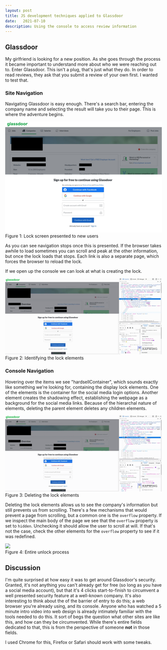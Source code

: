 ```yaml
---
layout: post
title: JS development techniques applied to Glassdoor 
date:   2021-07-10
description: Using the console to access review information
---
```


## Glassdoor

My girlfriend is looking for a new position. As she goes through the process it became important to understand more about who we were reaching out to. Enter Glassdoor. This isn't a plug, that's just what they do. In order to read reviews, they ask that you submit a review of your own first. I wanted to test that.

### Site Navigation

Navigating Glassdoor is easy enough. There's a search bar, entering the company name and selecting the result will take you to their page. This is where the adventure begins.

<div class="img_row">
  <img class="col three" src="/assets/img/glassdoor/1.png">
</div>
<div class="col three caption">
  Figure 1: Lock screen presented to new users
</div>

As you can see navigation stops once this is presented. If the browser takes awhile to load sometimes you can scroll and peak at the other information, but once the lock loads that stops. Each link is also a separate page, which forces the browser to reload the lock.

If we open up the console we can look at what is creating the lock.

<div class="img_row">
  <img class="col three" src="/assets/img/glassdoor/highlight.gif">
</div>
<div class="col three caption">
  Figure 2: Identifying the lock elements
</div>

### Console Navigation

Hovering over the items we see "hardsellContainer", which sounds exactly like something we're looking for, containing the display lock elements. One of the elements is the container for the social media login options. Another element creates the shadowing effect, establishing the webpage as a background for the social media links. Because of the hierarchal nature of elements, deleting the parent element deletes any children elements.

<div class="img_row">
  <img class="col three" src="/assets/img/glassdoor/delete.gif">
</div>
<div class="col three caption">
  Figure 3: Deleting the lock elements
</div>

Deleting the lock elements allows us to see the company's information but still prevents us from scrolling. There's a few mechanisms that would prevent a page from scrolling, but a common one is the `overflow` property. If we inspect the main body of the page we see that the `overflow` property is set to `hidden`. Unchecking it should allow the user to scroll at will. If that's not the case, check the other elements for the `overflow` property to see if it was redefined.

<div class="img_row">
  <img class="col three" src="/assets/img/glassdoor/walmart.gif">
</div>
<div class="col three caption">
  Figure 4: Entire unlock process
</div>

## Discussion

I'm quite surprised at how easy it was to get around Glassdoor's security. Granted, it's not anything you can't already get for free (so long as you have a social media account), but that it's 4 clicks start-to-finish to circumvent a well presented security feature at a well-known company. It's also interesting to think about the of the barrier of entry to do this; a web browser you're already using, and its console. Anyone who has watched a 5 minute intro video into web design is already intimately familiar with the tools needed to do this. It sort of begs the question what other sites are like this, and how can they be circumvented. While there's entire fields dedicated to that, this is from the perspective of someone **not** in those fields.

I used Chrome for this, Firefox or Safari should work with some tweaks. 